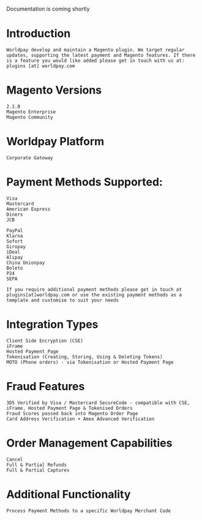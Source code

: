 Documentation is coming shortly

# Introduction
    Worldpay develop and maintain a Magento plugin. We target regular updates, supporting the latest payment and Magento features. If there is a feature you would like added please get in touch with us at: plugins [at] worldpay.com

# Magento Versions

    2.1.8
    Magento Enterprise
    Magento Community

# Worldpay Platform
    Corporate Gateway

# Payment Methods Supported:

    Visa
    Mastercard
    American Express
    Diners
    JCB
  
    PayPal
    Klarna
    Sofort
    Giropay
    iDeal
    Alipay
    China Unionpay
    Boleto
    P24
    SEPA
    
    If you require additional payment methods please get in touch at plugins[at]worldpay.com or use the existing payment methods as a template and customise to suit your needs  
# Integration Types

    Client Side Encryption (CSE)
    iFrame
    Hosted Payment Page
    Tokenisation (Creating, Storing, Using & Deleting Tokens)
    MOTO (Phone orders) - via Tokenisation or Hosted Payment Page
    
# Fraud Features
    3DS Verified by Visa / Mastercard SecureCode - compatible with CSE, iFrame, Hosted Payment Page & Tokenised Orders
    Fraud Scores passed back into Magento Order Page
    Card Address Verification + Amex Advanced Verification
    
# Order Management Capabilities
    Cancel
    Full & Partial Refunds
    Full & Partial Captures
    
# Additional Functionality
    Process Payment Methods to a specific Worldpay Merchant Code
    
    

  
  
  

